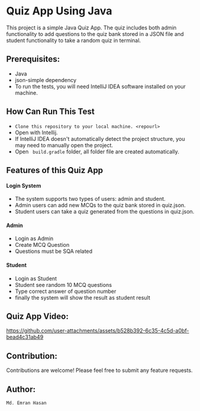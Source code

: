 # Quiz App Using Java
This project is a simple Java Quiz App. The quiz includes both admin functionality to add questions to the quiz bank stored in a JSON file and student functionality to take a random quiz in terminal.

## Prerequisites:
- Java
- json-simple dependency
- To run the tests, you will need IntelliJ IDEA software installed on your machine.
## How Can Run This Test
- ``Clone this repository to your local machine. <repourl>``
- Open with Intellij.
- If IntelliJ IDEA doesn't automatically detect the project structure, you may need to manually open the project.
- Open ``  build.gradle `` folder, all folder file are created automatically.

  
## Features of this Quiz App
#### Login System
- The system supports two types of users: admin and student.
- Admin users can add new MCQs to the quiz bank stored in quiz.json.
- Student users can take a quiz generated from the questions in quiz.json.
#### Admin
- Login as Admin
- Create MCQ Question
- Questions must be SQA related

#### Student
- Login as Student
- Student see random 10 MCQ questions
- Type correct answer of question number
- finally the system will show the result as student result

## Quiz App Video:

https://github.com/user-attachments/assets/b528b392-6c35-4c5d-a0bf-bead4c31ab49



## Contribution:
Contributions are welcome! Please feel free to submit any feature requests.

## Author:
``Md. Emran Hasan``
